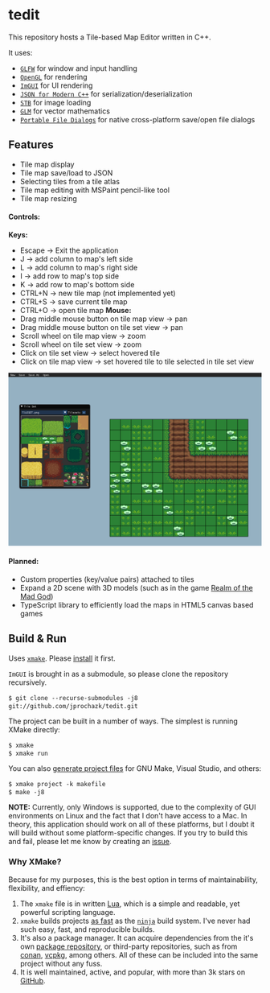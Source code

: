 # tedit

This repository hosts a Tile-based Map Editor written in C++. 

It uses:
* [`GLFW`](https://www.glfw.org/) for window and input handling
* [`OpenGL`](https://www.opengl.org/) for rendering
* [`ImGUI`](https://github.com/ocornut/imgui) for UI rendering
* [`JSON for Modern C++`](https://github.com/nlohmann/json) for serialization/deserialization
* [`STB`](https://github.com/nothings/stb) for image loading
* [`GLM`](https://glm.g-truc.net/0.9.9/index.html) for vector mathematics
* [`Portable File Dialogs`](https://github.com/samhocevar/portable-file-dialogs) for native cross-platform save/open file dialogs

## Features

* Tile map display
* Tile map save/load to JSON
* Selecting tiles from a tile atlas
* Tile map editing with MSPaint pencil-like tool
* Tile map resizing

#### Controls:

**Keys:**
* Escape -> Exit the application
* J -> add column to map's left side
* L -> add column to map's right side
* I -> add row to map's top side
* K -> add row to map's bottom side
* CTRL+N -> new tile map (not implemented yet)
* CTRL+S -> save current tile map
* CTRL+O -> open tile map
**Mouse:**
* Drag middle mouse button on tile map view -> pan
* Drag middle mouse button on tile set view -> pan
* Scroll wheel on tile map view -> zoom
* Scroll wheel on tile set view -> zoom
* Click on tile set view -> select hovered tile
* Click on tile map view -> set hovered tile to tile selected in tile set view

![Demo Image](./DEMO_IMAGE.png)

#### Planned:
* Custom properties (key/value pairs) attached to tiles
* Expand a 2D scene with 3D models (such as in the game [Realm of the Mad God](https://www.realmofthemadgod.com/))
* TypeScript library to efficiently load the maps in HTML5 canvas based games

## Build & Run
Uses [`xmake`](https://xmake.io/). Please [install](https://xmake.io/#/getting_started?id=installation) it first.

`ImGUI` is brought in as a submodule, so please clone the repository recursively.

```
$ git clone --recurse-submodules -j8 git://github.com/jprochazk/tedit.git
```

The project can be built in a number of ways. The simplest is running XMake directly:

```
$ xmake
$ xmake run
```

You can also [generate project files](https://xmake.io/#/plugin/builtin_plugins?id=generate-ide-project-files) for GNU Make, Visual Studio, and others:
```
$ xmake project -k makefile
$ make -j8
```

**NOTE:** Currently, only Windows is supported, due to the complexity of GUI environments on Linux and the fact that I don't have access to a Mac. In theory, this application should work on all of these platforms, but I doubt it will build without some platform-specific changes. If you try to build this and fail, please let me know by creating an [issue](https://github.com/jprochazk/tedit/issues).

### Why XMake?

Because for my purposes, this is the best option in terms of maintainability, flexibility, and effiency:

1. The `xmake` file is in written [Lua](http://www.lua.org/), which is a simple and readable, yet powerful scripting language.
2. `xmake` builds projects [as fast](https://xmake.io/#/getting_started?id=build-as-fast-as-ninja) as the [`ninja`](https://ninja-build.org/) build system. I've never had such easy, fast, and reproducible builds.
3. It's also a package manager. It can acquire dependencies from the it's own [package repository](https://github.com/xmake-io/xmake-repo), or third-party repositories, such as from [conan](https://conan.io/center/), [vcpkg](https://github.com/microsoft/vcpkg/tree/master/ports), among others. All of these can be included into the same project without any fuss.
4. It is well maintained, active, and popular, with more than 3k stars on [GitHub](https://github.com/xmake-io/xmake).
